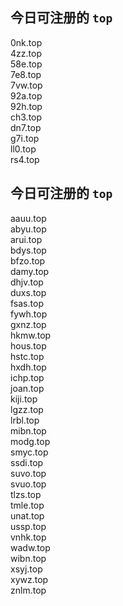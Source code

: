 
## 今日可注册的 `top`
>
0nk.top   
4zz.top   
58e.top   
7e8.top   
7vw.top   
92a.top   
92h.top   
ch3.top   
dn7.top   
g7i.top   
ll0.top   
rs4.top   


## 今日可注册的 `top`
>
aauu.top   
abyu.top   
arui.top   
bdys.top   
bfzo.top   
damy.top   
dhjv.top   
duxs.top   
fsas.top   
fywh.top   
gxnz.top   
hkmw.top   
hous.top   
hstc.top   
hxdh.top   
ichp.top   
joan.top   
kiji.top   
lgzz.top   
lrbl.top   
mibn.top   
modg.top   
smyc.top   
ssdi.top   
suvo.top   
svuo.top   
tlzs.top   
tmle.top   
unat.top   
ussp.top   
vnhk.top   
wadw.top   
wibn.top   
xsyj.top   
xywz.top   
znlm.top   

